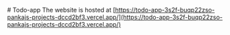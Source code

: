 #   T o d o - a p p 
The website is hosted at [https://todo-app-3s2f-buqp22zso-pankajs-projects-dccd2bf3.vercel.app/](https://todo-app-3s2f-buqp22zso-pankajs-projects-dccd2bf3.vercel.app/)
 
 

